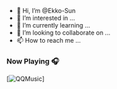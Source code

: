 - 👋 Hi, I’m @Ekko-Sun
- 👀 I’m interested in ...
- 🌱 I’m currently learning ...
- 💞️ I’m looking to collaborate on ...
- 📫 How to reach me ...

<!---
Ekko-Sun/Ekko-Sun is a ✨ special ✨ repository because its `README.md` (this file) appears on your GitHub profile.
You can click the Preview link to take a look at your changes.
--->


### Now Playing 🎧

[![QQMusic](https://y.qq.com/n/ryqq/songDetail/1202971?songtype=0)]
